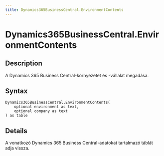```yaml
---
title: Dynamics365BusinessCentral.EnvironmentContents
---
```


# Dynamics365BusinessCentral.EnvironmentContents


## Description

A Dynamics 365 Business Central-környezetet és -vállalat megadása.


## Syntax

```powerquery
Dynamics365BusinessCentral.EnvironmentContents(
    optional environment as text,
    optional company as text
) as table
```


## Details

A vonatkozó Dynamics 365 Business Central-adatokat tartalmazó táblát adja vissza. 


